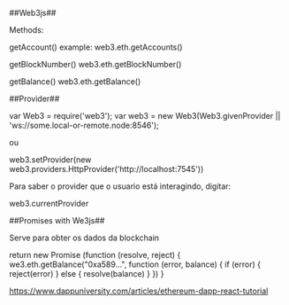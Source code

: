 ##Web3js##

Methods:

getAccount()
example: web3.eth.getAccounts()

getBlockNumber()
web3.eth.getBlockNumber()

getBalance()
web3.eth.getBalance()

##Provider##

var Web3 = require('web3');
var web3 = new Web3(Web3.givenProvider || 'ws://some.local-or-remote.node:8546');

ou 

web3.setProvider(new web3.providers.HttpProvider('http://localhost:7545'))

Para saber o provider que o usuario está interagindo, digitar:

web3.currentProvider

##Promises with We3js##

Serve para obter os dados da blockchain

return new Promise (function (resolve, reject) {
  we3.eth.getBalance("0xa589...", function (error, balance) {
    if (error) {
      reject(error)
    } else {
      resolve(balance)
    }
  })
}  



https://www.dappuniversity.com/articles/ethereum-dapp-react-tutorial
